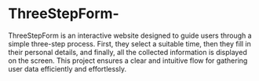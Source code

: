 # ThreeStepForm-
ThreeStepForm is an interactive website designed to guide users through a simple three-step process. First, they select a suitable time, then they fill in their personal details, and finally, all the collected information is displayed on the screen. This project ensures a clear and intuitive flow for gathering user data efficiently and effortlessly.
